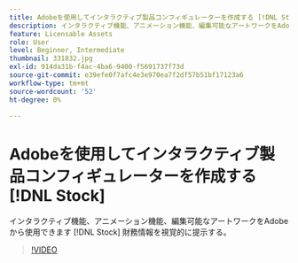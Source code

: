 ```yaml
---
title: Adobeを使用してインタラクティブ製品コンフィギュレーターを作成する [!DNL Stock]
description: インタラクティブ機能、アニメーション機能、編集可能なアートワークをAdobeから使用できます [!DNL Stock] 金融情報を目に見える形で提示する
feature: Licensable Assets
role: User
level: Beginner, Intermediate
thumbnail: 331832.jpg
exl-id: 914da31b-f4ac-4ba6-9400-f5691737f73d
source-git-commit: e39efe0f7afc4e3e970ea7f2df57b51bf17123a6
workflow-type: tm+mt
source-wordcount: '52'
ht-degree: 0%

---
```


# Adobeを使用してインタラクティブ製品コンフィギュレーターを作成する [!DNL Stock]

インタラクティブ機能、アニメーション機能、編集可能なアートワークをAdobeから使用できます [!DNL Stock] 財務情報を視覚的に提示する。

>[!VIDEO](https://video.tv.adobe.com/v/331832?hidetitle=true)
